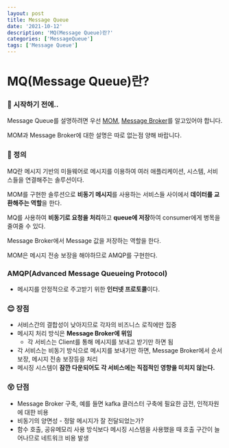 ```yaml
---
layout: post
title: Message Queue
date: '2021-10-12'
description: 'MQ(Message Queue)란?'
categories: ['MessageQueue']
tags: ['Message Queue']
---
```

# MQ(Message Queue)란?

### 🎊 시작하기 전에..

Message Queue를 설명하려면 우선 [MOM](https://github.com/leeseojune53/yatudy/blob/main/Internet/Message%20Queue/MOM.md), [Message Broker](https://github.com/leeseojune53/yatudy/blob/main/Internet/Message%20Queue/Message%20Broker.md)를 알고있어야 합니다.

MOM과 Message Broker에 대한 설명은 따로 없는점 양해 바랍니다.

### 📌 정의

MQ란 메시지 기반의 미들웨어로 메시지를 이용하여 여러 애플리케이션, 시스템, 서비스들을 연결해주는 솔루션이다.

MOM를 구현한 솔루션으로 **비동기 메시지**를 사용하는 서비스들 사이에서 **데이터를 교환해주는 역할**을 한다.

MQ를 사용하여 **비동기로 요청을 처리**하고 **queue에 저장**하여 consumer에게 병목을 줄여줄 수 있다.

Message Broker에서 Message 값을 저장하는 역할을 한다.

MOM은 메시지 전송 보장을 해야하므로 AMQP를 구현한다.

### AMQP(Advanced Message Queueing Protocol)

- 메시지를 안정적으로 주고받기 위한 **인터넷 프로토콜**이다.

### 😊 장점

- 서비스간의 결합성이 낮아지므로 각자의 비즈니스 로직에만 집중
- 메시지 처리 방식은 **Message Broker에 위임**
  - 각 서비스는 Client를 통해 메시지를 보내고 받기만 하면 됨
- 각 서비스는 비동기 방식으로 메시지를 보내기만 하면, Message Broker에서 순서 보장, 메시지 전송 보장등을 처리
- 메시징 시스템이 **잠깐 다운되어도 각 서비스에는 직접적인 영향을 미치지 않는다.**



### 😵 단점

- Message Broker 구축, 예를 들면 kafka 클러스터 구축에 필요한 금전, 인적자원에 대한 비용
- 비동기의 양면성 - 정말 메시지가 잘 전달되었는가?
- 함수 호출, 공유메모리 사용 방식보다 메시징 시스템을 사용했을 때 호출 구간이 늘어나므로 네트워크 비용 발생